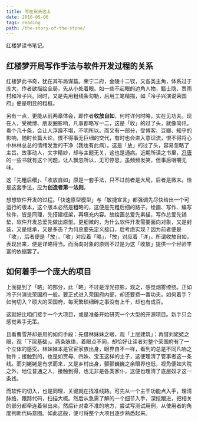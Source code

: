 ```yaml
---
title: 写在石头边上
date: 2016-05-06
tags: reading
path: /the-story-of-the-stone/
---
```


红楼梦读书笔记。

## 红楼梦开局写作手法与软件开发过程的关系

红楼梦此书奇，犹在其布局谋篇。荣宁二府，金陵十二钗，又各类主角，体系过于庞大，作者欲描绘全局，先从小处着眼。如一些不起眼的边角人物，甄士隐、贾雨村和冷子兴。同时，又是先用粗线条勾勒，后用工笔精描，如「冷子兴演说荣国府」便是明显的粗框。

另有一点，更能从前两章体会，即作者**收放自如**，何时详何时略，实在见功夫。现在人，受微博、朋友圈影响，凡事都略写一二，这是「收」的过了头，就像简讯，看个几十条，会让人浮躁不堪，不明所以。而又有一部分，受博客、豆瓣、知乎的影响，随时长篇大论，恨不得事无巨细的交代，有时也会进入意识流，恨不得将心中林林总总的情绪发泄的干净（我也有此病）。这是「放」的过了头，容易忽略了主旨。故事动人，文字精妙，却与主题无关，这也是通病。近期所读之书里，[冯唐](http://baike.baidu.com/subview/66555/6464535.htm)的一些书就有这个问题，让人飘忽所以，无可停思，虽频频发笑，但事后咀嚼无味。

这「先粗后细」、「收放自如」原是一套手法，只不过前者是大局，后者是微末。恰是这套手法，应为**创造者第一法则**。

想想软件开发的过程。「快速原型模型」与「敏捷宣言」都强调先尽快给出一个可运行的版本，这个版本必然是粗略的，这便是先粗后细的路子。绘画、写作、编写软件，皆是同理，先搭建框架，再填充内容。故绘画总爱先素描，写作总爱先铺垫，软件开发总爱先做出原型。更细微的，为什么软件开发需要面向对象，又是封装，又是继承，又是多态？为何总要先定义接口，后考虑实现？因为前者便是「收」，后者便是「放」。「收」对应着「略」，「放」对应着「详」。所谓收放自如，表现出来，便是详略得当。而面向对象的原则不过是为这「收放」提供一个经验丰富的依据罢了。

## 如何着手一个庞大的项目

上面提到了「略」的部分，此「略」不过是浮光掠影，观之，感觉烟雾缭绕。正如冷子兴演说荣国府一般。要正式进入荣国府内部，却还要费一番功夫。如何着手？如何切入？硕大的荣国府，每天繁琐细碎之事没有上千，却也有成百。

这就好比咱们接手一个大项目，或是准备开始研究一个大型的开源项目。新手只会感觉素手无策。

且看曹雪芹却是用的如何手段：先借林妹妹之眼，观「上层建筑」；再借刘姥姥之眼，观「下层基础」。两条脉络，着眼点不同，却恰好让读者对整个荣国府有了一个立体的感受。林妹妹本是官宦家族出身，眼界自不一样，看到的总是不同凡响之物件；接触到的，也是如贾母、四姝、宝玉这样的主子，这便理清了管事者这一条线。而刘姥姥是有求而来，又是乡村出身，颤颤巍巍之余眼界也低，视角便如大院之外，地位普通之人，接触到得，也无非是各类家仆，这便也理清了底层奴才这一条线。

而软件的切入，也是同理，关键就在找准线路。可先从一个主干功能点入手，理清脉络，跟踪代码，扫描大概。然后从急需了解的一个细节入手，深挖跟进，把相关的部分都牵连着带出来。然后针对拿不准的地方，尝试写测试用例，从使用者的角度判断代码意图。如此这般，便可将整个大项目逐步熟悉起来。
